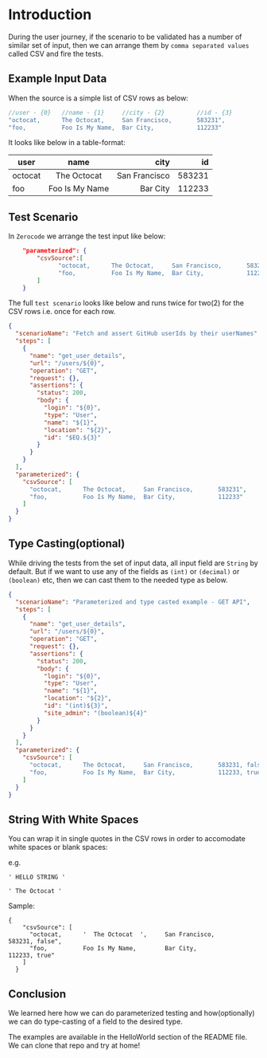# Introduction

During the user journey, if the scenario to be validated has a number of similar set of input, then we can arrange them by `comma separated values` called CSV and fire the tests.

## Example Input Data

When the source is a simple list of CSV rows as below:

```java
//user - {0}   //name - {1}     //city - {2}         //id - {3}
"octocat,      The Octocat,     San Francisco,       583231",
"foo,          Foo Is My Name,  Bar City,            112233"
```

It looks like below in a table-format:

| user    |      name      |          city |     id |
| ------- | :------------: | ------------: | -----: |
| octocat |  The Octocat   | San Francisco | 583231 |
| foo     | Foo Is My Name |      Bar City | 112233 |

## Test Scenario

In `Zerocode` we arrange the test input like below:

```json
    "parameterized": {
        "csvSource":[
              "octocat,      The Octocat,     San Francisco,       583231",
              "foo,          Foo Is My Name,  Bar City,            112233"
        ]
    }
```

The full `test scenario` looks like below and runs twice for two(2) for the CSV rows i.e. once for each row.

```json
{
  "scenarioName": "Fetch and assert GitHub userIds by their userNames",
  "steps": [
    {
      "name": "get_user_details",
      "url": "/users/${0}",
      "operation": "GET",
      "request": {},
      "assertions": {
        "status": 200,
        "body": {
          "login": "${0}",
          "type": "User",
          "name": "${1}",
          "location": "${2}",
          "id": "$EQ.${3}"
        }
      }
    }
  ],
  "parameterized": {
    "csvSource": [
      "octocat,      The Octocat,     San Francisco,       583231",
      "foo,          Foo Is My Name,  Bar City,            112233"
    ]
  }
}
```

## Type Casting(optional)

While driving the tests from the set of input data, all input field are `String` by default. But if we want to use any of the fields as `(int)` or `(decimal)` or `(boolean)` etc, then we can cast them to the needed type as below.

```json
{
  "scenarioName": "Parameterized and type casted example - GET API",
  "steps": [
    {
      "name": "get_user_details",
      "url": "/users/${0}",
      "operation": "GET",
      "request": {},
      "assertions": {
        "status": 200,
        "body": {
          "login": "${0}",
          "type": "User",
          "name": "${1}",
          "location": "${2}",
          "id": "(int)${3}",
          "site_admin": "(boolean)${4}"
        }
      }
    }
  ],
  "parameterized": {
    "csvSource": [
      "octocat,      The Octocat,     San Francisco,       583231, false",
      "foo,          Foo Is My Name,  Bar City,            112233, true"
    ]
  }
}
```

## String With White Spaces

You can wrap it in single quotes in the CSV rows in order to accomodate white spaces or blank spaces:

e.g.

```
' HELLO STRING '

' The Octocat '
```

Sample:

```
{
    "csvSource": [
      "octocat,      '  The Octocat  ',     San Francisco,       583231, false",
      "foo,          Foo Is My Name,        Bar City,            112233, true"
    ]
  }
```

## Conclusion

We learned here how we can do parameterized testing and how(optionally) we can do type-casting of a field to the desired type.

The examples are available in the HelloWorld section of the README file. We can clone that repo and try at home!
